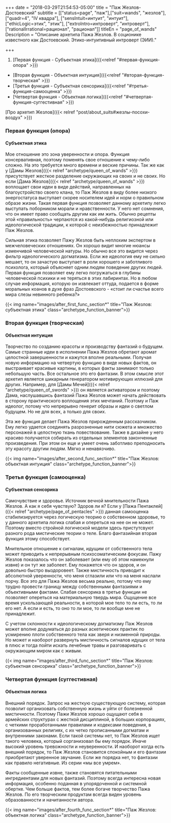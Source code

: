 +++
date = "2018-03-29T21:54:53-05:00"
title = "Паж Жезлов- Достоевский"
subtitle = [["status=page", "паж"],["suit=wands", "жезлов"],["quadr=4", "IV квадра"], ["sensIntuit=интуит", "интуит"], ["ethicLogic=этик", "этик"], ["extroIntro=интроверт", "интроверт"], ["rationalIrrational=рационал", "рационал"]]
titleEn = "page_of_wands"
Description = "Описание архетипа Пажа Жезлов. В соционике известного как Достоевский. Этико-интуитивный интроверт (ЭИИ)."

+++

1. [Первая функция - Субъектная этика]({{<relref "#первая-функция-опора" >}})
+ [Вторая функция - Объектная интуиция]({{<relref "#вторая-функция-творческая" >}})
+ [Третья функция - Субъектная сенсорика]({{<relref "#третья-функция-самооценка" >}})
+ [Четвертая функция - Объектная логика]({{<relref "#четвертая-функция-суггестивная" >}})

<span class="badge badge-info badge-link">[Про архетип Жезлов]({{< relref "post/about_suits#жезлы-посохи-воздух" >}})</span>

### Первая функция (опора)
#### Субъектная этика
 
Мое отношение это зона уверенности и опора. Функция консервативная, поэтому поменять свое отношение к чему-либо сложно. 
На это требуется много времени и веские причины. Так же как у [Дамы Жезлов]({{< relref "archetype/queen_of_wands" >}}) 
присутствует жесткое разделение окружающих на своих 
и не своих. Но если [Дама Жезлов]({{< relref "archetype/queen_of_wands" >}}) воплощает свои идеи в виде действий, направленных на благоустройство своего клана, то Паж Жезлов 
в виду более низкого энергостатуса выступает скорее носителем идей и норм о правильном образе жизни. Такая первая функция 
позволяет данному архетипу легко выступать поборником морали и нравственности. У него нет сомнения, что он имеет право сообщать 
другим как им жить. Обычно рецепты этой «правильность» черпаются из какой-нибудь религиозной или идеологической традиции, 
к которой с неизбежностью принадлежит Паж Жезлов. 

Сильная этика позволяет Пажу Жезлов быть неплохим экспертом в межчеловеческих отношениях. Он хорошо видит многие нюансы изменчивой 
человеческой натуры. Но обычно все это видится через фильтр идеологического догматизма. Если же идеология ему не сильно мешает, 
то он зачастую выступает в роли хорошего и заботливого психолога, который объясняет одним людям поведение других людей. 
Первая функция позволяет ему легко погружаться в глубины человеческой психики и не теряться в этих лабиринтах. 
Но в любом случае информация, которую он извлекает оттуда, подается в форме моральных коанов в духе фраз Достоевского - 
«стоит ли счастье всего мира слезы невинного ребенка?»

{{< img name="images/after_first_func_section*" title="Паж Жезлов: субъектная этика" class="archetype_function_banner">}}

### Вторая функция (творческая)
#### Объектная интуиция
 
Творчество по созданию красоты и производству фантазий о будущем. Самые странные идеи в исполнении Пажа Жезлов обретают 
аромат целостной завершенности и кажутся вполне реальными. Получая новую информацию на четвертую функцию в виде новых фактов, 
он выстраивает красивые картины, в которых факты занимают только небольшую часть. Все остальное это его фантазии. 
В этом смысле этот архетип является шикарным генератором мотивирующих иллюзий для других. Например, для [Дамы Мечей]({{< relref "archetype/queen_of_swords" >}})
он является активатором и поэтому Дама, наслушавшись фантазий Пажа Жезлов может начать действовать в сторону практического 
воплощения этих мечтаний. Поэтому и Паж идеолог, потому что непрерывно генерит образы и идеи о светлом будущем. Но не для всех, 
а только для своих.

Эта же функция делает Пажа Жезлов прирожденным рассказчиком. Ему легко удается соединять разрозненные нити сюжета и множество 
персонажей в целостную ткань повествование. Также в дизайне у него красиво получается собирать из отдельных элементов 
законченные произведения. При этом он еще и умеет очень заботливо преподносить эту красоту другим людям. Мягко и ненавязчиво.

{{< img name="images/after_second_func_section*" title="Паж Жезлов: объектная интуиция" class="archetype_function_banner">}}

### Третья функция (самооценка)
#### Субъектная сенсорика
 
Самочувствие и здоровье. Источник вечной мнительности Пажа Жезлов. А как я себя чувствую? Здоров ли я? Если у 
[Пажа Пентаклей]({{< relref "archetype/page_of_pentacles" >}}) данная 
самооценка стабилизируется через логическую теорию о собственном здоровье, то у данного архетипа логика слабая и опереться 
на нее он не может. Поэтому вместо стройной логической модели здесь пристутсвуют разного рода мистические теории о теле. 
Благо фантазийная вторая функция этому способствует. 

Мнительное отношение к сигналам, идущим от собственного тела может приводить к непрерывным психосоматическим фокусам. 
Пажу Жезлов показалось что он заболевает (или ему об этом намекнули извне) и он тут же заболеет. Ему покажется что он здоров, 
и он довольно быстро выздоровеет. Также мистичность приводит к абсолютной уверенности, что меня сглазили или что на меня наслали порчу. 
Все это для Пажа Жезлов весьма реально, потому что ему трудно провести границу между собственными фантазиями и объективными фактами. 
Слабая сенсорика в третье функции не позволяет опереться на материальную твердь мира. Ощущение все время ускользающей реальности, 
в которой мое тело то ли есть, то ли его нет. А если и есть, то оно то ли мое, то ли вообще мне не принадлежит. 

С учетом склонности к идеологическому догматизму Паж Жезлов может вполне додуматься до разных аскетических практик по усмирению плоти 
собственного тела как зверя и низменной природы. Но может и наоборот развернуть мистичность сигналов идущих от тела в плюс и тогда 
пойти искать лечебные травы и разговаривать с окружающим миром как с живым.

{{< img name="images/after_third_func_section*" title="Паж Жезлов: субъектная сенсорика" class="archetype_function_banner">}}

### Четвертая функция (суггестивная) 
#### Объектная логика

Внешний порядок. Запрос на жесткую существующую систему, которая позволит организовать собственную жизнь и уйти от болезненной 
мистичности. Поэтому Пажи Жезлов хорошо ощущают себя в армейских структурах с жесткой дисциплиной, в больших корпорациях, 
с четкими проработанными правилами и кодексами поведения, в организованных религиях, с их четко прописанными догматам 
и внутренними законами. Если такой системы нет, то Паж Жезлов ищет такого человека, который сорганизовал бы ему порядок. 
Иначе высокий уровень тревожности и неуверенности. И наоборот когда есть внешний порядок, то Паж Жезлов становится спокойным 
и его фантазии приобретают уверенное звучание. Если же порядка нет, то фантазии как правило негативные. Из серии «мы все умрем».

Факты сообщенные извне, также становятся питательными ингредиентами для новых фантазий. Поэтому всегда интересна новая информация, 
особенно поданная в упорядоченной и системной обертке. Чем больше фактов, тем более богаче творчество Пажа Жезлов. 
По его творческим продуктам всегда виден уровень образованности и начитанности автора.

{{< img name="images/after_fourth_func_section*" title="Паж Жезлов: объектная логика" class="archetype_function_banner">}}
